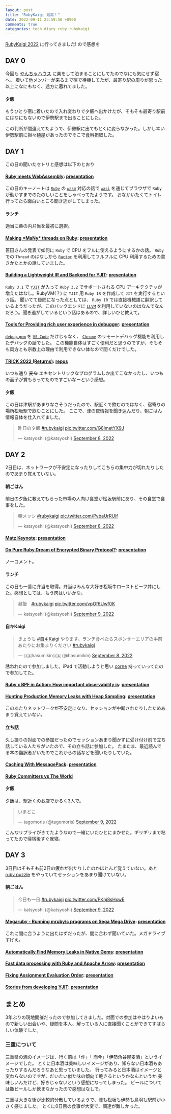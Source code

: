 ```yaml
---
layout: post
title: "RubyKaigi 最高！"
date: 2022-09-11 23:59:50 +0900
comments: true
categories: tech diary ruby rubykaigi
---
```


[RubyKaigi 2022](https://rubykaigi.org/2022) に行ってきました! ので感想を

## DAY 0

今回も [やんちゃハウス](https://yancya.house/) に楽をして泊まることにしてたのでなにも気にせず宿へ。
着いて他メンバーが来るまで宿で待機してたが、最寄り駅の周りが思った以上になにもなく、途方に暮れてました。

#### 夕飯

もうひとり宿に着いたので入れ変わりで夕飯へ出かけたが、そもそも最寄り駅前にはなにもないので伊勢駅まで出ることにした。

この判断が間違えてたようで、伊勢駅に出てもとくに変らなかった。しかし幸い伊勢駅前に担々麺屋があったのでそこで食料摂取した。

## DAY 1

この日の聞いたセトリと感想は以下のとおり

#### [Ruby meets WebAssembly](https://rubykaigi.org/2022/presentations/kateinoigakukun.html): [presentation]()

この日のキーノートは [`Ruby`](https://www.ruby-lang.org/) の [`wasm`](https://webassembly.org/) 対応の話で [`wasi`](https://wasi.dev/) を通じてブラウザで `Ruby` が動かすまでのたのしいことをしゃべってたようです。
おなかいたくてトイレ行ってたら面白いところ聞き逃がしてしまった。

#### ランチ
適当に幕の内弁当を最初に選択。

#### [Making \*MaNy\* threads on Ruby](https://rubykaigi.org/2022/presentations/ko1.html): [presentation]()

笹田さんの発表で如何に `Ruby` で CPU をフルに使えるようにするかの話。 `Ruby` での `Thread` のはなしから [`Ractor`](https://github.com/ruby/ruby/blob/master/doc/ractor.md) を利用してフルフルに CPU 利用するための書きかたとかの話していました。

#### [Building a Lightweight IR and Backend for YJIT](https://rubykaigi.org/2022/presentations/maximecb.html): [presentation]()

`Ruby 3.1` で [`YJIT`](https://github.com/Shopify/yjit) が入って `Ruby 3.2` でサポートされる CPU アーキテクチャが増えたはなし。RubyVM(？) に `YJIT` 用 `Ruby IR` を作成して `JIT` を実行するという話。
聞いてて疑問になった点としては、 `Ruby IR` では直接機械語に翻訳しているようだったが、このバックエンドに [`LLVM`](https://llvm.org) を利用していないのはなんでなんだろう。聞き逃がしているという話はあるので、詳しいひと教えて。

#### [Tools for Providing rich user experience in debugger](https://rubykaigi.org/2022/presentations/ono-max.html): [presentation]()

[`debug.gem`](https://github.com/ruby/debug) を [`VS Code`](https://code.visualstudio.com/) だけじゃなく、 [`Chrome`](https://www.google.com/intl/ja_jp/chrome/) のリモートデバッグ機能を利用したデバッグの話でした。
この機能自体はすごく便利だと思うのですが、そもそも両方とも宗教上の理由で利用できない体なので聞くだけでした。

#### [TRICK 2022 (Returns)](https://rubykaigi.org/2022/presentations/tric.html): [repos]()

いつも通り ~~変な~~ エキセントリックなプログラムしか出てこなかったし、いつもの面子が賞もらってたのですごいなーという感想。

#### 夕飯

この日は津駅があまりなさそうだったので、駅近くで飲むのではなく、宿寄りの場所松坂駅で飲むことにした。
ここで、津の夜情報を聞き込んだり、朝ごはん情報自体を仕入れてました。

<blockquote class="twitter-tweet"><p lang="ja" dir="ltr">昨日の夕飯 <a href="https://twitter.com/hashtag/rubykaigi?src=hash&amp;ref_src=twsrc%5Etfw">#rubykaigi</a> <a href="https://t.co/G8lmetYX9J">pic.twitter.com/G8lmetYX9J</a></p>&mdash; katsyoshi (@katsyoshi) <a href="https://twitter.com/katsyoshi/status/1568012256566480896?ref_src=twsrc%5Etfw">September 8, 2022</a></blockquote> <script async src="https://platform.twitter.com/widgets.js" charset="utf-8"></script>

## DAY 2
2日目は、ネットワークが不安定になったりしてこちらの集中力が切れたりしたのであまり覚えていない。

#### 朝ごはん

前日の夕飯に教えてもらった市場の人向け食堂が松坂駅前にあり、その食堂で食事をした。

<blockquote class="twitter-tweet"><p lang="ja" dir="ltr">朝メッシ <a href="https://twitter.com/hashtag/rubykaigi?src=hash&amp;ref_src=twsrc%5Etfw">#rubykaigi</a> <a href="https://t.co/PvbaUrRUIf">pic.twitter.com/PvbaUrRUIf</a></p>&mdash; katsyoshi (@katsyoshi) <a href="https://twitter.com/katsyoshi/status/1568019085430259712?ref_src=twsrc%5Etfw">September 8, 2022</a></blockquote> <script async src="https://platform.twitter.com/widgets.js" charset="utf-8"></script>

#### [Matz Keynote](https://rubykaigi.org/2022/presentations/yukihiro_matz.html): [presentation]()

#### [Do Pure Ruby Dream of Encrypted Binary Protocol?](https://rubykaigi.org/2022/presentations/yu_suke1994.html): [presentation]()

ノーコメント。

#### ランチ

この日も一番に弁当を取得。弁当はみんな大好き松坂牛ローストビーフ丼にした。感想としては、もう肉はいいかな。

<blockquote class="twitter-tweet"><p lang="ja" dir="ltr">昼飯　<a href="https://twitter.com/hashtag/rubykaigi?src=hash&amp;ref_src=twsrc%5Etfw">#rubykaigi</a> <a href="https://t.co/vpOf6Uwf0K">pic.twitter.com/vpOf6Uwf0K</a></p>&mdash; katsyoshi (@katsyoshi) <a href="https://twitter.com/katsyoshi/status/1568070622210826240?ref_src=twsrc%5Etfw">September 9, 2022</a></blockquote> <script async src="https://platform.twitter.com/widgets.js" charset="utf-8"></script>

#### 自キKaigi

<blockquote class="twitter-tweet"><p lang="ja" dir="ltr">きょうも <a href="https://twitter.com/hashtag/%E8%87%AA%E3%82%ADKaigi?src=hash&amp;ref_src=twsrc%5Etfw">#自キKaigi</a> やります。ランチ食べたらスポンサーエリアの手前あたりにお集まりください <a href="https://twitter.com/hashtag/rubykaigi?src=hash&amp;ref_src=twsrc%5Etfw">#rubykaigi</a></p>&mdash; 🇺🇦hasumikin🇺🇦 (@hasumikin) <a href="https://twitter.com/hasumikin/status/1568023525407211521?ref_src=twsrc%5Etfw">September 8, 2022</a></blockquote> <script async src="https://platform.twitter.com/widgets.js" charset="utf-8"></script>

誘われたので参加しました。iPad で活動しようと思い [corne](https://github.com/foostan/crkbd) 持っていってたので参加してた。

#### [Ruby x BPF in Action: How important observability is](https://rubykaigi.org/2022/presentations/udzura.html): [presentation]()
#### [Hunting Production Memory Leaks with Heap Sampling](https://rubykaigi.org/2022/presentations/KnuX.html): [presentation]()
このあたりネットワークが不安定になり、セッションが中断されたりしたためあまり覚えていない。

#### 立ち話

久し振りの対面での参加だったのでセッションあまり聞かずに受け付け前で立ち話している人たちがいたので、その立ち話に参加した。
たまたま、最近読んでる本の翻訳者がいたのでこれからの話などを聞いたりしていた。

#### [Caching With MessagePack](https://rubykaigi.org/2022/presentations/shioyama.html): [presentation]()
#### [Ruby Committers vs The World](https://rubykaigi.org/2022/presentations/rubylangorg.html)

#### 夕飯

夕飯は、駅近くのお店でかるく3人で。

<blockquote class="twitter-tweet"><p lang="ja" dir="ltr">いまどこ</p>&mdash; tagomoris (@tagomoris) <a href="https://twitter.com/tagomoris/status/1568221035702685696?ref_src=twsrc%5Etfw">September 9, 2022</a></blockquote> <script async src="https://platform.twitter.com/widgets.js" charset="utf-8"></script>

こんなリプライがきてたようなので一緒にいたひとにまかせた。ギリギリまで粘ってたので帰宿後すぐ就寝。

## DAY 3

3日目はそもそも前2日の疲れが出たりしたのかほとんど覚えていない。あと [ruby puzzle](https://ruby-puzzles-2022.cookpad.tech/) をやっていてセッションをあまり聞けていない。

#### 朝ごはん

<blockquote class="twitter-tweet"><p lang="ja" dir="ltr">今日も一日 <a href="https://twitter.com/hashtag/rubykaigi?src=hash&amp;ref_src=twsrc%5Etfw">#rubykaigi</a> <a href="https://t.co/PKnj8sHxwE">pic.twitter.com/PKnj8sHxwE</a></p>&mdash; katsyoshi (@katsyoshi) <a href="https://twitter.com/katsyoshi/status/1568387387088322560?ref_src=twsrc%5Etfw">September 9, 2022</a></blockquote> <script async src="https://platform.twitter.com/widgets.js" charset="utf-8"></script>

#### [Megaruby - Running mruby/c programs on Sega Mega Drive](https://rubykaigi.org/2022/presentations/yujiyokoo.html): [presentation]()

これに間に合うように出たはずだったが、間に合わず聞いていた。メガドライブすげえ。

#### [Automatically Find Memory Leaks in Native Gems](https://rubykaigi.org/2022/presentations/peterzhu2118.html): [presentation]()
#### [Fast data processing with Ruby and Apache Arrow](https://rubykaigi.org/2022/presentations/ktou.html): [presentation]()
#### [Fixing Assignment Evaluation Order](https://rubykaigi.org/2022/presentations/jeremyevans0.html): [presentation]()
#### [Stories from developing YJIT](https://rubykaigi.org/2022/presentations/alanwusx.html): [presentation]()

## まとめ

3年ぶりの現地開催だったので参加してきました。対面での参加はやはりよいもので新しい出会いや、疑問を本人、解っている人に直接聞くことができてすばらしい体験でした。


### 三重について
三重県の酒のイメージは、行く前は「作」「 而今」「伊勢角谷屋麦酒」というイメージでした。
とくに日本酒は美味しいイメージがあり、知らない日本酒もあったりするんだろうなあと思っていました。
行ってみると日本酒はイメージと変わらないのですが、だいたい似た味の傾向で飽きるというかなんというか
美味しいんだけど、好きじゃないという感想になってしまった。
ビールについては瓶ビールしか飲まなかったので感想はなしで。

三重は大きな街が比較的分散しているようで、津も松坂も伊勢も鳥羽も駅前が小さく感じました。
とくに0日目の食事が大変で、調達が難しかった。
